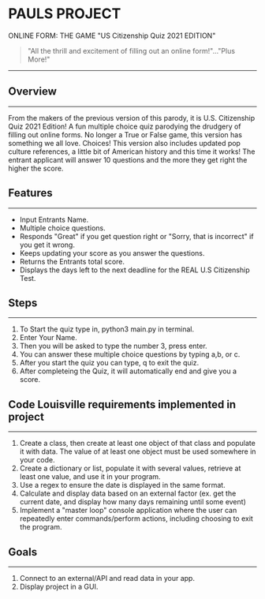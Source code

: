 # PAULS PROJECT

ONLINE FORM: THE GAME                             "US Citizenship Quiz 2021 EDITION"

>"All the thrill and excitement of filling out an online form!"..."Plus More!"
***

## Overview
***
From the makers of the previous version of this parody, it is U.S. Citizenship Quiz 2021 Edition! A fun multiple choice quiz parodying the drudgery of filling out online forms. No longer a True or False game, this version has something we all love. Choices! This version also includes updated pop culture references, a little bit of American history and this time it works! The entrant applicant will answer 10 questions and the more they get right the higher the score. 

## Features
***
+   Input Entrants Name.
+   Multiple choice questions. 
+   Responds "Great" if you get question right or "Sorry, that is incorrect" if you get it wrong. 
+   Keeps updating your score as you answer the questions. 
+   Returns the Entrants total score.
+   Displays the days left to the next deadline for the REAL U.S Citizenship Test.  

## Steps 
***
1. To Start the quiz type in, python3 main.py in terminal.
2. Enter Your Name. 
2. Then you will be asked to type the number 3, press enter. 
3. You can answer these multiple choice questions by typing a,b, or c. 
4. After you start the quiz you can type, q to exit the quiz.
5. After completeing the Quiz, it will automatically end and give you a score. 

## Code Louisville requirements implemented in project
*** 
1. Create a class, then create at least one object of that class and populate it with data. 
The value of at least one object must be used somewhere in your code. 
2. Create a dictionary or list, populate it with several values, retrieve at least one value, and use it in your program.
3. Use a regex to ensure the date is displayed in the same format. 
4. Calculate and display data based on an external factor (ex. get the current date, and display how many days remaining until some event)
5. Implement a "master loop" console application where the user can repeatedly enter commands/perform actions, including choosing to exit the program. 

## Goals
***
1. Connect to an external/API and read data in your app. 
2. Display project in a GUI.
